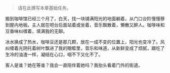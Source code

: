 >请在此撰写本章基础任务。

搬到咖啡馆已经三个月了，白天，找一块铺满阳光的地面躺着，从门口台阶慢慢移到屋内地板。主人就在吧台后面站着或坐着，音乐飘散着，懒散又醉人。咖啡味和豆香味纠缠着，填满我的无聊。

冰水换成了热水，咖啡豆还是那几颗，放在一成不变的位置上，阳光也变冷了。风纠缠着光阴托着树叶飘进了我的眼眶里，音乐和味道，从新鲜变成了烦腻，跟吃了生冷的油渣一样，凝结在心口，咽不下又化不了。

客人是谁？她在等谁？我会一直陪伴着她吗？我抬头看着门外的街道。 
